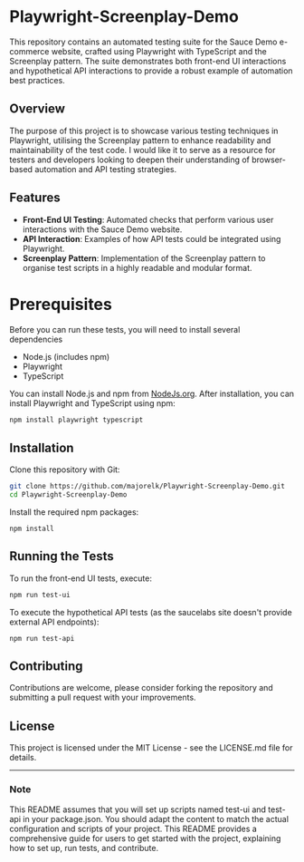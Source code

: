 # Playwright-Screenplay-Demo
This repository contains an automated testing suite for the Sauce Demo e-commerce website, crafted using Playwright with TypeScript and the Screenplay pattern. The suite demonstrates both front-end UI interactions and hypothetical API interactions to provide a robust example of automation best practices.

## Overview
The purpose of this project is to showcase various testing techniques in Playwright, utilising the Screenplay pattern to enhance readability and maintainability of the test code. I would like it to serve as a resource for testers and developers looking to deepen their understanding of browser-based automation and API testing strategies.

## Features

- **Front-End UI Testing**: Automated checks that perform various user interactions with the Sauce Demo website.
- **API Interaction**: Examples of how API tests could be integrated using Playwright.
- **Screenplay Pattern**: Implementation of the Screenplay pattern to organise test scripts in a highly readable and modular format.

# Prerequisites
Before you can run these tests, you will need to install several dependencies

- Node.js (includes npm)
- Playwright
- TypeScript

You can install Node.js and npm from [NodeJs.org](https://nodejs.org). After installation, you can install Playwright and TypeScript using npm:

```bash
npm install playwright typescript
```
## Installation

Clone this repository with Git:
```bash
git clone https://github.com/majorelk/Playwright-Screenplay-Demo.git
cd Playwright-Screenplay-Demo
```

Install the required npm packages:
```
npm install
```

## Running the Tests
To run the front-end UI tests, execute:
```bash
npm run test-ui
```

To execute the hypothetical API tests (as the saucelabs site doesn't provide external API endpoints):
```
npm run test-api
```

## Contributing
Contributions are welcome, please consider forking the repository and submitting a pull request with your improvements.

## License
This project is licensed under the MIT License - see the LICENSE.md file for details.

---

### Note

This README assumes that you will set up scripts named test-ui and test-api in your package.json. You should adapt the content to match the actual configuration and scripts of your project. This README provides a comprehensive guide for users to get started with the project, explaining how to set up, run tests, and contribute.

